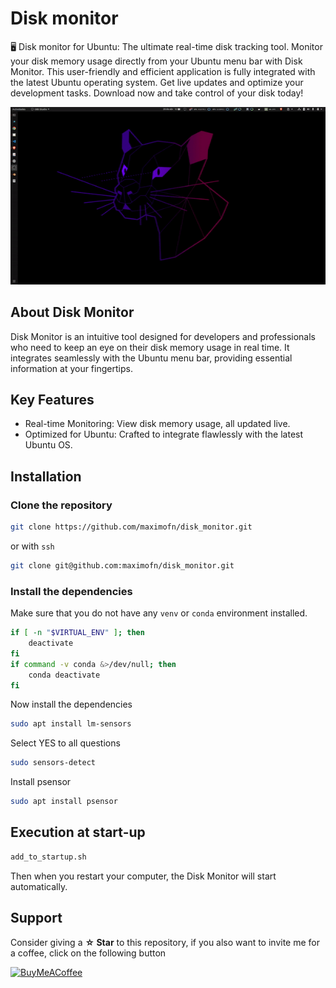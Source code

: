 # Disk monitor

🖥️ Disk monitor for Ubuntu: The ultimate real-time disk tracking tool. Monitor your disk memory usage directly from your Ubuntu menu bar with Disk Monitor. This user-friendly and efficient application is fully integrated with the latest Ubuntu operating system. Get live updates and optimize your development tasks. Download now and take control of your disk today!

![disk monitor](disk_monitor.gif)

## About Disk Monitor
Disk Monitor is an intuitive tool designed for developers and professionals who need to keep an eye on their disk memory usage in real time. It integrates seamlessly with the Ubuntu menu bar, providing essential information at your fingertips.

## Key Features
 * Real-time Monitoring: View disk memory usage, all updated live.
 * Optimized for Ubuntu: Crafted to integrate flawlessly with the latest Ubuntu OS.

## Installation

### Clone the repository

```bash
git clone https://github.com/maximofn/disk_monitor.git
```

or with `ssh`

```bash
git clone git@github.com:maximofn/disk_monitor.git
```

### Install the dependencies

Make sure that you do not have any `venv` or `conda` environment installed.

```bash
if [ -n "$VIRTUAL_ENV" ]; then
    deactivate
fi
if command -v conda &>/dev/null; then
    conda deactivate
fi
```

Now install the dependencies

```bash
sudo apt install lm-sensors
```

Select YES to all questions

```bash
sudo sensors-detect
```

Install psensor

```bash
sudo apt install psensor
```

## Execution at start-up

```bash
add_to_startup.sh
```

Then when you restart your computer, the Disk Monitor will start automatically.

## Support

Consider giving a **☆ Star** to this repository, if you also want to invite me for a coffee, click on the following button

[![BuyMeACoffee](https://img.shields.io/badge/Buy_Me_A_Coffee-support_my_work-FFDD00?style=for-the-badge&logo=buy-me-a-coffee&logoColor=white&labelColor=101010)](https://www.buymeacoffee.com/maximofn)